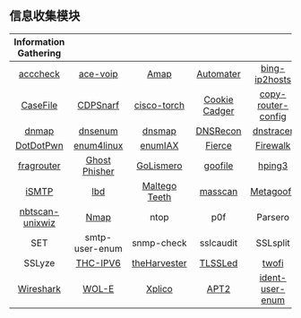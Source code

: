 ## 信息收集模块

|Information Gathering||||||
|:-:|:-:|:-:|:-:|:-:|:-:|
|[acccheck](acccheck.md)|[ace-voip](ace-voip.md)|[Amap](Amap.md)|[Automater](Automater.md)|[bing-ip2hosts](bing-ip2hosts.md)|[braa](braa.md)|
|[CaseFile](CaseFile.md)|[CDPSnarf](CDPSnarf.md)|[cisco-torch](cisco-torch.md)|[Cookie Cadger](Cookie%20Cadger.md)|[copy-router-config](copy-router-config.md)|[DMitry](DMitry.md)|
|[dnmap](dnmap.md)|[dnsenum](dnsenum.md)|[dnsmap](dnsmap.md)|[DNSRecon](DNSRecon.md)|[dnstracer](dnstracer.md)|[dnswalk](dnswalk.md)|
|[DotDotPwn](DotDotPwn.md)|[enum4linux](enum4linux.md)|[enumIAX](enumlAX.md)|[Fierce](Fierce.md)|[Firewalk](Firewalk.md)|[fragroute](fragroute.md)|
|[fragrouter](fragrouter.md)|[Ghost Phisher](Ghost-Fisher.md)|[GoLismero](golismero.md)|[goofile](goofile.md)|[hping3](hping3.md)|[InTrace](intrace.md)|
|[iSMTP](iSMTP.md)|[lbd](lbd.md)|[Maltego Teeth](Maltego.md)|[masscan](masscan.md)|[Metagoofil](Metagoofil.md)|Miranda(Miranda.md)|
|[nbtscan-unixwiz](nbtscan-unixwiz.md)|[Nmap](Nmap.md)|ntop|p0f|Parsero|Recon-ng|
|SET|smtp-user-enum|snmp-check|sslcaudit|SSLsplit|[sslstrip](sslstrip.md)|
|SSLyze|[THC-IPV6](THC-IPV6.md)|[theHarvester](theHarvester.md)|[TLSSLed](TLSSLed.md)|[twofi](twofi.md)|[URLCrazy](URLCrazy.md)|
|[Wireshark](Wireshark.md)|[WOL-E](WOL-E.md)|[Xplico](Xplico.md)|[APT2](APT2.md)|[ident-user-enum](ident-user-enum.md)|[SET](SET.md)|

